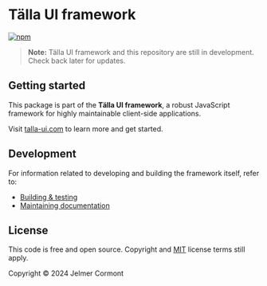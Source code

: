 # Tälla UI framework

[![npm](https://img.shields.io/npm/v/talla.svg)](https://www.npmjs.com/package/talla)

> **Note:** Tälla UI framework and this repository are still in development. Check back later for updates.

## Getting started

This package is part of the **Tälla UI framework**, a robust JavaScript framework for highly maintainable client-side applications.

Visit [talla-ui.com](https://talla-ui.com) to learn more and get started.

## Development

For information related to developing and building the framework itself, refer to:

- [Building & testing](./CONTRIBUTING.md)
- [Maintaining documentation](./DOCS.md)

## License

This code is free and open source. Copyright and [MIT](https://opensource.org/licenses/MIT) license terms still apply.

Copyright &copy; 2024 Jelmer Cormont
